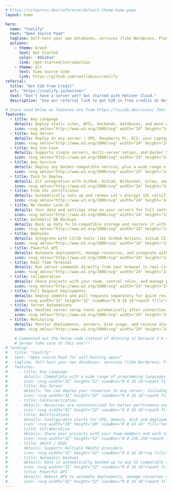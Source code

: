 ```yaml
---
# https://vitepress.dev/reference/default-theme-home-page
layout: home

hero:
  name: "Coolify"
  text: "Open Source PaaS"
  tagline: Self-host your own databases, services (like Wordpress, Plausible Analytics, Ghost) and applications (like Next.js, Nuxt.js, Remix, SvelteKit) with ease.
  actions:
    - theme: brand
      text: Get Started
      color: '#6b16ed'
      link: /get-started/introduction
    - theme: alt
      text: View Source Code
      link: https://github.com/coollabsio/coolify
referral:
  title: "Get €20 Free Credit"
  url: "https://coolify.io/hetzner"
  text: "Don't have a server yet? Get started with Hetzner Cloud."
  description: "Use our referral link to get €20 in free credits at Hetzner!"

# Icons used below on features are from https://lucide.dev/icons/ feel free to change them or change their colors if needed
features:
  - title: Any Language
    details: Deploy static sites, APIs, backends, databases, and more with support for all major frameworks.
    icon: <svg xmlns="http://www.w3.org/2000/svg" width="24" height="24" viewBox="0 0 24 24" fill="none" stroke="#00d1ce" stroke-width="2" stroke-linecap="round" stroke-linejoin="round" class="lucide lucide-code-xml"><path d="m18 16 4-4-4-4"/><path d="m6 8-4 4 4 4"/><path d="m14.5 4-5 16"/></svg>
  - title: Any Server
    details: Deploy to any server — VPS, Raspberry Pi, EC2, your Laptop, and more via SSH.
    icon: <svg xmlns="http://www.w3.org/2000/svg" width="24" height="24" viewBox="0 0 24 24" fill="none" stroke="#dbb700" stroke-width="2" stroke-linecap="round" stroke-linejoin="round" class="lucide lucide-cpu"><rect width="16" height="16" x="4" y="4" rx="2"/><rect width="6" height="6" x="9" y="9" rx="1"/><path d="M15 2v2"/><path d="M15 20v2"/><path d="M2 15h2"/><path d="M2 9h2"/><path d="M20 15h2"/><path d="M20 9h2"/><path d="M9 2v2"/><path d="M9 20v2"/></svg>
  - title: Any Use-Case
    details: Supports single servers, multi-server setups, and Docker Swarm clusters (K8s coming soon).
    icon: <svg xmlns="http://www.w3.org/2000/svg" width="24" height="24" viewBox="0 0 24 24" fill="none" stroke="#b899ff" stroke-width="2" stroke-linecap="round" stroke-linejoin="round" class="lucide lucide-square-mouse-pointer"><path d="M12.034 12.681a.498.498 0 0 1 .647-.647l9 3.5a.5.5 0 0 1-.033.943l-3.444 1.068a1 1 0 0 0-.66.66l-1.067 3.443a.5.5 0 0 1-.943.033z"/><path d="M21 11V5a2 2 0 0 0-2-2H5a2 2 0 0 0-2 2v14a2 2 0 0 0 2 2h6"/></svg>
  - title: Any Service
    details: Deploy any Docker-compatible service, plus a wide range of one-click options.
    icon: <svg xmlns="http://www.w3.org/2000/svg" width="24" height="24" viewBox="0 0 24 24" fill="none" stroke="#00d64b" stroke-width="2" stroke-linecap="round" stroke-linejoin="round" class="lucide lucide-award"><path d="m15.477 12.89 1.515 8.526a.5.5 0 0 1-.81.47l-3.58-2.687a1 1 0 0 0-1.197 0l-3.586 2.686a.5.5 0 0 1-.81-.469l1.514-8.526"/><circle cx="12" cy="8" r="6"/></svg>
  - title: Push to Deploy
    details: Git integration with GitHub, GitLab, Bitbucket, Gitea, and other platforms.
    icon: <svg xmlns="http://www.w3.org/2000/svg" width="24" height="24" viewBox="0 0 24 24" fill="none" stroke="#99bbff" stroke-width="2" stroke-linecap="round" stroke-linejoin="round" class="lucide lucide-git-merge"><circle cx="18" cy="18" r="3"/><circle cx="6" cy="6" r="3"/><path d="M6 21V9a9 9 0 0 0 9 9"/></svg>
  - title: Free SSL certificates
    details: Automatically sets up and renews Let's Encrypt SSL certificates for custom domains.
    icon: <svg xmlns="http://www.w3.org/2000/svg" width="24" height="24" viewBox="0 0 24 24" fill="none" stroke="#ff9999" stroke-width="2" stroke-linecap="round" stroke-linejoin="round" class="lucide lucide-file-key"><path d="M15 2H6a2 2 0 0 0-2 2v16a2 2 0 0 0 2 2h12a2 2 0 0 0 2-2V7Z"/><circle cx="10" cy="16" r="2"/><path d="m16 10-4.5 4.5"/><path d="m15 11 1 1"/></svg>
  - title: No Vendor Lock-In
    details: Your data and settings stay on your servers for full control and easy portability.
    icon: <svg xmlns="http://www.w3.org/2000/svg" width="24" height="24" viewBox="0 0 24 24" fill="none" stroke="#ffc800" stroke-width="2" stroke-linecap="round" stroke-linejoin="round" class="lucide lucide-lock-keyhole-open"><circle cx="12" cy="16" r="1"/><rect width="18" height="12" x="3" y="10" rx="2"/><path d="M7 10V7a5 5 0 0 1 9.33-2.5"/></svg>
  - title: Automatic DB Backups
    details: Back up data to S3-compatible storage and restore it with one click if needed.
    icon: <svg xmlns="http://www.w3.org/2000/svg" width="24" height="24" viewBox="0 0 24 24" fill="none" stroke="#a6da95" stroke-width="2" stroke-linecap="round" stroke-linejoin="round" class="lucide lucide-database-zap"><ellipse cx="12" cy="5" rx="9" ry="3"/><path d="M3 5V19A9 3 0 0 0 15 21.84"/><path d="M21 5V8"/><path d="M21 12L18 17H22L19 22"/><path d="M3 12A9 3 0 0 0 14.59 14.87"/></svg>
  - title: Webhooks
    details: Integrate with CI/CD tools like GitHub Actions, GitLab CI, or Bitbucket Pipelines.
    icon: <svg xmlns="http://www.w3.org/2000/svg" width="24" height="24" viewBox="0 0 24 24" fill="none" stroke="currentColor" stroke-width="2" stroke-linecap="round" stroke-linejoin="round" class="lucide lucide-webhook"><path d="M18 16.98h-5.99c-1.1 0-1.95.94-2.48 1.9A4 4 0 0 1 2 17c.01-.7.2-1.4.57-2"/><path d="m6 17 3.13-5.78c.53-.97.1-2.18-.5-3.1a4 4 0 1 1 6.89-4.06"/><path d="m12 6 3.13 5.73C15.66 12.7 16.9 13 18 13a4 4 0 0 1 0 8"/></svg>
  - title: Powerful API
    details: Automate deployments, manage resources, and integrate with your existing tools easily.
    icon: <svg xmlns="http://www.w3.org/2000/svg" width="24" height="24" viewBox="0 0 24 24" fill="none" stroke="#ffb899" stroke-width="2" stroke-linecap="round" stroke-linejoin="round" class="lucide lucide-cog"><path d="M12 20a8 8 0 1 0 0-16 8 8 0 0 0 0 16Z"/><path d="M12 14a2 2 0 1 0 0-4 2 2 0 0 0 0 4Z"/><path d="M12 2v2"/><path d="M12 22v-2"/><path d="m17 20.66-1-1.73"/><path d="M11 10.27 7 3.34"/><path d="m20.66 17-1.73-1"/><path d="m3.34 7 1.73 1"/><path d="M14 12h8"/><path d="M2 12h2"/><path d="m20.66 7-1.73 1"/><path d="m3.34 17 1.73-1"/><path d="m17 3.34-1 1.73"/><path d="m11 13.73-4 6.93"/></svg>
  - title: Real-Time Terminal
    details: Run server commands directly from your browser in real-time.
    icon: <svg xmlns="http://www.w3.org/2000/svg" width="24" height="24" viewBox="0 0 24 24" fill="none" stroke="#99a5ff" stroke-width="2" stroke-linecap="round" stroke-linejoin="round" class="lucide lucide-terminal"><polyline points="4 17 10 11 4 5"/><line x1="12" x2="20" y1="19" y2="19"/></svg>
  - title: Collaborative
    details: Share projects with your team, control roles, and manage permissions.
    icon: <svg xmlns="http://www.w3.org/2000/svg" width="24" height="24" viewBox="0 0 24 24" fill="none" stroke="#fff799" stroke-width="2" stroke-linecap="round" stroke-linejoin="round" class="lucide lucide-users-round"><path d="M18 21a8 8 0 0 0-16 0"/><circle cx="10" cy="8" r="5"/><path d="M22 20c0-3.37-2-6.5-4-8a5 5 0 0 0-.45-8.3"/></svg>
  - title: Pull Request Deployments
    details: Deploy commits and pull requests separately for quick reviews and faster teamwork.
    icon: <svg width="32" height="32" viewBox="0 0 16 16"><path fill="none" stroke="#c6a0f6" stroke-linecap="round" stroke-linejoin="round" d="M5.5 12.5a2 2 0 1 1-4 0a2 2 0 0 1 4 0m9 0a2 2 0 1 1-4 0a2 2 0 0 1 4 0m-4.5-9a2 2 0 1 1-4 0a2 2 0 0 1 4 0m-6.5 7l3-5.5m3 0l3 5.5"/></svg>
  - title: Server Automations
    details: Handles server setup tasks automatically after connection, saving you time.
    icon: <svg xmlns="http://www.w3.org/2000/svg" width="24" height="24" viewBox="0 0 24 24" fill="none" stroke="#99ffd3" stroke-width="2" stroke-linecap="round" stroke-linejoin="round" class="lucide lucide-refresh-ccw-dot"><path d="M3 2v6h6"/><path d="M21 12A9 9 0 0 0 6 5.3L3 8"/><path d="M21 22v-6h-6"/><path d="M3 12a9 9 0 0 0 15 6.7l3-2.7"/><circle cx="12" cy="12" r="1"/></svg>
  - title: Monitoring
    details: Monitor deployments, servers, disk usage, and receive alerts for issues.
    icon: <svg xmlns="http://www.w3.org/2000/svg" width="24" height="24" viewBox="0 0 24 24" fill="none" stroke="#ff9999" stroke-width="2" stroke-linecap="round" stroke-linejoin="round" class="lucide lucide-activity"><path d="M22 12h-2.48a2 2 0 0 0-1.93 1.46l-2.35 8.36a.25.25 0 0 1-.48 0L9.24 2.18a.25.25 0 0 0-.48 0l-2.35 8.36A2 2 0 0 1 4.49 12H2"/></svg>

    # Commented out the below code instead of deleting it because I'm not sure if we need it or not... nothing breaks after commenting out the code so seems like it is safe to remove.
    # Serdar take care of this one!!!
# landing:
#   title: "Coolify"
#   text: "Open source PaaS for self-hosting appss"
#   tagline: Self-host your own databases, services (like Wordpress, Plausible Analytics, Ghost) and applications (like Next.js, Nuxt.js, Remix, SvelteKit) with ease.
#   features:
#     - title: Any Language
#       details: Compatible with a wide range of programming languages and frameworks.
#       icon: <svg width="32" height="32" viewBox="0 0 16 16"><path fill="none" stroke="#91d7e3" stroke-linecap="round" stroke-linejoin="round" d="M1.5 5.5H6a2 2 0 1 0-2-2m-2.5 5H12A2.5 2.5 0 1 0 9.5 6m-2 7A1.5 1.5 0 1 0 9 11.5H5.5m-4 0h2"/></svg>
#     - title: Any Server
#       details: You can deploy your resources to any server, including your own servers, VPS, Raspberry Pi etc..
#       icon: <svg width="32" height="32" viewBox="0 0 16 16"><path fill="none" stroke="#eed49f" stroke-linecap="round" stroke-linejoin="round" d="M2.85 9.301a.644.65 0 0 1-.502-1.06L8.72 1.605a.322.325 0 0 1 .554.3L8.039 5.82a.644.65 0 0 0 .605.878h4.506a.644.65 0 0 1 .502 1.06L7.28 14.395a.322.325 0 0 1-.554-.3l1.236-3.916a.644.65 0 0 0-.605-.878Z"/></svg>
#     - title: Containerization
#       details: Resources are containerized for better performance and security
#       icon: <svg width="32" height="32" viewBox="0 0 16 16"><path fill="none" stroke="#8aadf4" stroke-linecap="round" stroke-linejoin="round" d="M.5 8.5H11l.75-.5a5.35 5.35 0 0 1 0-3.5c1 .6 1 1.88 1.74 2c.77-.09 1.23.01 2 .52c0 0-.97 1.77-2.5 1.98c-1.93 3.65-4.5 5.5-6.98 5.5C0 14.5.5 8.5.5 8.5m1 0v-2m0 0h8m-6 2v-4m0 0h4m-2-2h2m-2 6v-6m2 6v-6m2 6v-2"/></svg>
#     - title: Notifications
#       details: Configurable alerts for CPU, memory, disk and deployments.
#       icon: <svg width="28" height="28" viewBox="0 0 24 24" fill="none" stroke="#f5a97f" stroke-width="1.5" stroke-linecap="round" stroke-linejoin="round"><path d="M6 8a6 6 0 0 1 12 0c0 7 3 9 3 9H3s3-2 3-9"/><path d="M10.3 21a1.94 1.94 0 0 0 3.4 0"/><path d="M4 2C2.8 3.7 2 5.7 2 8"/><path d="M22 8c0-2.3-.8-4.3-2-6"/></svg>
#     - title: Collaborative
#       details: Share your projects with your team members and work together on them
#       icon: <svg width="32" height="32" viewBox="0 0 256 256"><path fill="#f5bde6" d="M244.8 150.4a8 8 0 0 1-11.2-1.6A51.6 51.6 0 0 0 192 128a8 8 0 0 1-7.4-4.9 8 8 0 0 1 0-6.2 8 8 0 0 1 7.4-4.9 24 24 0 1 0-23.2-30 8 8 0 1 1-15.5-4 40 40 0 1 1 65.7 39.5 68 68 0 0 1 27.4 21.7 8 8 0 0 1-1.6 11.2M190.9 212a8 8 0 1 1-13.8 8 57 57 0 0 0-98.2 0 8 8 0 1 1-13.8-8 72 72 0 0 1 33.7-30 48 48 0 1 1 58.4 0 72 72 0 0 1 33.7 30M128 176a32 32 0 1 0-32-32 32 32 0 0 0 32 32m-56-56a8 8 0 0 0-8-8 24 24 0 1 1 23.2-30 8 8 0 1 0 15.5-4A40 40 0 1 0 37 117.5a68 68 0 0 0-27.4 21.7 8 8 0 1 0 12.8 9.6A51.6 51.6 0 0 1 64 128a8 8 0 0 0 8-8"/></svg>
#     - title: OAuth / OIDC
#       details: Supports multiple OAuth2 providers.
#       icon: <svg width="32" height="32" viewBox="0 0 16 16"><g fill="none" stroke="#cad3f5" stroke-linecap="round" stroke-linejoin="round"><path d="M10 10.5a4.5 4.5 0 1 0-4.02-2.48L1.5 12.5v2h2v-2h2v-2h2l.48-.48c.6.3 1.3.48 2.02.48"/><path d="M12 5a1 1 0 0 1-1 1a1 1 0 0 1-1-1a1 1 0 0 1 1-1a1 1 0 0 1 1 1"/></g></svg>
#     - title: Automatic backups
#       details: Data is automatically backed up to any S3 compatible solution
#       icon: <svg width="32" height="32" viewBox="0 0 16 16"><path fill="none" stroke="#a6da95" stroke-linecap="round" stroke-linejoin="round" d="M8 6.5c3.59 0 6.5-1.4 6.5-2.68S11.59 1.5 8 1.5S1.5 2.54 1.5 3.82S4.41 6.5 8 6.5M14.5 8c0 .83-1.24 1.79-3.25 2.2s-4.49.41-6.5 0S1.5 8.83 1.5 8m13 4.18c0 .83-1.24 1.6-3.25 2c-2.01.42-4.49.42-6.5 0c-2.01-.4-3.25-1.17-3.25-2m0-8.3v8.3m13-8.3v8.3"/></svg>
#     - title: Powerful API
#       details: Robust API to automate deployments, manage resources etc..
#       icon: <svg width="32" height="32" viewBox="0 0 16 16"><path fill="none" stroke="#c6a0f6" stroke-linecap="round" stroke-linejoin="round" d="M5.5 12.5a2 2 0 1 1-4 0a2 2 0 0 1 4 0m9 0a2 2 0 1 1-4 0a2 2 0 0 1 4 0m-4.5-9a2 2 0 1 1-4 0a2 2 0 0 1 4 0m-6.5 7l3-5.5m3 0l3 5.5"/></svg>
---
```



